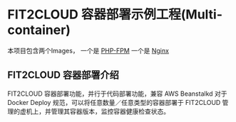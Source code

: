 # FIT2CLOUD 容器部署示例工程(Multi-container)

本项目包含两个Images， 一个是 [PHP-FPM](https://registry.hub.docker.com/u/library/php/) 一个是 [Nginx](https://registry.hub.docker.com/u/library/nginx/)

## FIT2CLOUD 容器部署介绍

FIT2CLOUD 容器部署功能，并行于代码部署功能，兼容 AWS Beanstalkd 对于 Docker Deploy 规范，可以将任意数量／任意类型的容器部署于 FIT2CLOUD 管理的虚机上，并管理其容器版本，监控容器健康检查状态。

